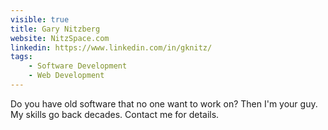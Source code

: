 ```yaml
---
visible: true
title: Gary Nitzberg
website: NitzSpace.com
linkedin: https://www.linkedin.com/in/gknitz/
tags: 
    - Software Development
    - Web Development
---
```


Do you have old software that no one want to work on? Then I'm your guy. My skills go back decades. Contact me for details.